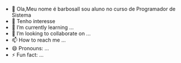 - 👋 Ola,Meu nome é barbosall sou aluno no curso de Programador de Sistema
- 👀 Tenho interesse 
- 🌱 I’m currently learning ...
- 💞️ I’m looking to collaborate on ...
- 📫 How to reach me ...
- 😄 Pronouns: ...
- ⚡ Fun fact: ...

<!---
barbosall/barbosall is a ✨ special ✨ repository because its `README.md` (this file) appears on your GitHub profile.
You can click the Preview link to take a look at your changes.
--->

